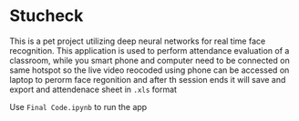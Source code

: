 # Stucheck
This is a pet project utilizing deep neural networks for real time face recognition.
This application is used to perform attendance evaluation of a classroom, while you smart phone and computer need to be connected on same hotspot so the live video reocoded using phone can be accessed on laptop to perorm face regonition and after th session ends it will save and export and attendenace sheet in `.xls` format

Use `Final Code.ipynb` to run the app
